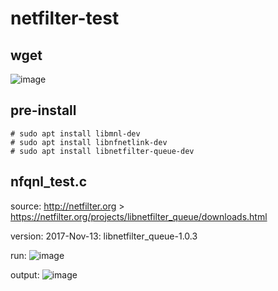 # netfilter-test
## wget
![image](https://user-images.githubusercontent.com/49504937/130730326-127451a1-200e-474a-abca-9904b66ba9b4.png)

## pre-install
```
# sudo apt install libmnl-dev
# sudo apt install libnfnetlink-dev
# sudo apt install libnetfilter-queue-dev
```
## nfqnl_test.c
source: http://netfilter.org > https://netfilter.org/projects/libnetfilter_queue/downloads.html

version: 2017-Nov-13: libnetfilter_queue-1.0.3

run:
![image](https://user-images.githubusercontent.com/49504937/130730813-b0370814-767a-4b05-955b-be35b85dc9c5.png)

output:
![image](https://user-images.githubusercontent.com/49504937/130825238-a9fcfea9-5b2e-43d2-a88e-42f425a53d4a.png)
